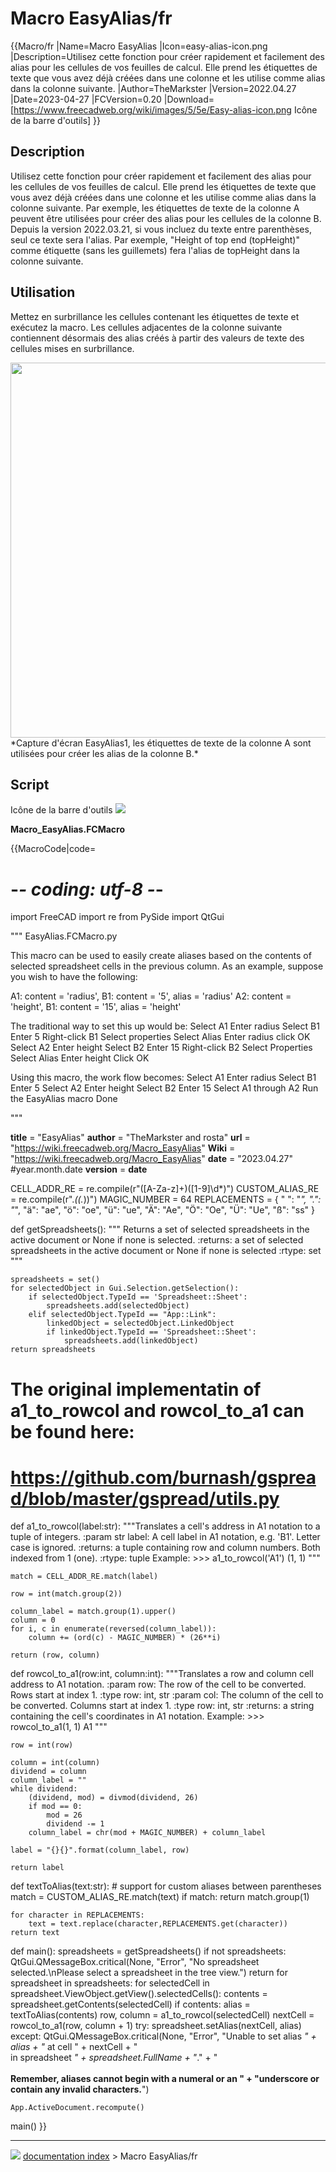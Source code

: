 # Macro EasyAlias/fr
{{Macro/fr
|Name=Macro EasyAlias
|Icon=easy-alias-icon.png
|Description=Utilisez cette fonction pour créer rapidement et facilement des alias pour les cellules de vos feuilles de calcul. Elle prend les étiquettes de texte que vous avez déjà créées dans une colonne et les utilise comme alias dans la colonne suivante.
|Author=TheMarkster
|Version=2022.04.27
|Date=2023-04-27
|FCVersion=0.20
|Download=[https://www.freecadweb.org/wiki/images/5/5e/Easy-alias-icon.png Icône de la barre d'outils]
}}

## Description

Utilisez cette fonction pour créer rapidement et facilement des alias pour les cellules de vos feuilles de calcul. Elle prend les étiquettes de texte que vous avez déjà créées dans une colonne et les utilise comme alias dans la colonne suivante. Par exemple, les étiquettes de texte de la colonne A peuvent être utilisées pour créer des alias pour les cellules de la colonne B. Depuis la version 2022.03.21, si vous incluez du texte entre parenthèses, seul ce texte sera l\'alias. Par exemple, \"Height of top end (topHeight)\" comme étiquette (sans les guillemets) fera l\'alias de topHeight dans la colonne suivante.



## Utilisation

Mettez en surbrillance les cellules contenant les étiquettes de texte et exécutez la macro. Les cellules adjacentes de la colonne suivante contiennent désormais des alias créés à partir des valeurs de texte des cellules mises en surbrillance.

<img alt="" src=images/EasyAlias-scr1.png  style="width:600px;"> 
*Capture d'écran EasyAlias1, les étiquettes de texte de la colonne A sont utilisées pour créer les alias de la colonne B.*

## Script

Icône de la barre d\'outils ![](images/easy-alias-icon.png )

**Macro_EasyAlias.FCMacro**


{{MacroCode|code=
# -*- coding: utf-8 -*-
import FreeCAD
import re
from PySide import QtGui

"""
EasyAlias.FCMacro.py

This macro can be used to easily create aliases based on the contents of selected spreadsheet
cells in the previous column. As an example, suppose you wish to have the following:

A1: content = 'radius', B1: content = '5', alias = 'radius'
A2: content = 'height', B1: content = '15', alias = 'height'

The traditional way to set this up would be:
Select A1
Enter radius
Select B1
Enter 5
Right-click B1
Select properties
Select Alias
Enter radius
click OK
Select A2
Enter height
Select B2
Enter 15
Right-click B2
Select Properties
Select Alias
Enter height
Click OK

Using this macro, the work flow becomes:
Select A1
Enter radius
Select B1
Enter 5
Select A2
Enter height
Select B2
Enter 15
Select A1 through A2
Run the EasyAlias macro
Done

"""

__title__ = "EasyAlias"
__author__ = "TheMarkster and rosta"
__url__ = "https://wiki.freecadweb.org/Macro_EasyAlias"
__Wiki__ = "https://wiki.freecadweb.org/Macro_EasyAlias"
__date__ = "2023.04.27" #year.month.date
__version__ = __date__

CELL_ADDR_RE = re.compile(r"([A-Za-z]+)([1-9]\d*)")
CUSTOM_ALIAS_RE = re.compile(r".*\((.*)\)")
MAGIC_NUMBER = 64
REPLACEMENTS = {
    " ": "_",
    ".": "_",
    "ä": "ae",
    "ö": "oe",
    "ü": "ue",
    "Ä": "Ae",
    "Ö": "Oe",
    "Ü": "Ue",
    "ß": "ss"
}

def getSpreadsheets():
    """
    Returns a set of selected spreadsheets in the active document or None if none is selected.
    :returns: a set of selected spreadsheets in the active document or None if none is selected
    :rtype: set
    """

    spreadsheets = set()
    for selectedObject in Gui.Selection.getSelection():
        if selectedObject.TypeId == 'Spreadsheet::Sheet':
            spreadsheets.add(selectedObject)
        elif selectedObject.TypeId == "App::Link":
            linkedObject = selectedObject.LinkedObject
            if linkedObject.TypeId == 'Spreadsheet::Sheet':
                spreadsheets.add(linkedObject)
    return spreadsheets

# The original implementatin of a1_to_rowcol and rowcol_to_a1 can be found here:
# https://github.com/burnash/gspread/blob/master/gspread/utils.py

def a1_to_rowcol(label:str):
    """Translates a cell's address in A1 notation to a tuple of integers.
    :param str label: A cell label in A1 notation, e.g. 'B1'. Letter case is ignored.
    :returns: a tuple containing row and column numbers. Both indexed from 1 (one).
    :rtype: tuple
    Example:
    >>> a1_to_rowcol('A1')
    (1, 1)
    """

    match = CELL_ADDR_RE.match(label)

    row = int(match.group(2))

    column_label = match.group(1).upper()
    column = 0
    for i, c in enumerate(reversed(column_label)):
        column += (ord(c) - MAGIC_NUMBER) * (26**i)

    return (row, column)

def rowcol_to_a1(row:int, column:int):
    """Translates a row and column cell address to A1 notation.
    :param row: The row of the cell to be converted. Rows start at index 1.
    :type row: int, str
    :param col: The column of the cell to be converted. Columns start at index 1.
    :type row: int, str
    :returns: a string containing the cell's coordinates in A1 notation.
    Example:
    >>> rowcol_to_a1(1, 1)
    A1
    """

    row = int(row)

    column = int(column)
    dividend = column
    column_label = ""
    while dividend:
        (dividend, mod) = divmod(dividend, 26)
        if mod == 0:
            mod = 26
            dividend -= 1
        column_label = chr(mod + MAGIC_NUMBER) + column_label

    label = "{}{}".format(column_label, row)

    return label

def textToAlias(text:str):
    # support for custom aliases between parentheses
    match = CUSTOM_ALIAS_RE.match(text)
    if match:
        return match.group(1)

    for character in REPLACEMENTS:
        text = text.replace(character,REPLACEMENTS.get(character))
    return text

def main():
    spreadsheets = getSpreadsheets()
    if not spreadsheets:
        QtGui.QMessageBox.critical(None, "Error",
            "No spreadsheet selected.\nPlease select a spreadsheet in the tree view.")
        return
    for spreadsheet in spreadsheets:
        for selectedCell in spreadsheet.ViewObject.getView().selectedCells():
            contents = spreadsheet.getContents(selectedCell)
            if contents:
                alias = textToAlias(contents)
                row, column = a1_to_rowcol(selectedCell)
                nextCell = rowcol_to_a1(row, column + 1)
                try:
                    spreadsheet.setAlias(nextCell, alias)
                except:
                    QtGui.QMessageBox.critical(None, "Error",
                        "Unable to set alias <i>" + alias + "</i> at cell " + nextCell +
                        "<br>in spreadsheet <i>" + spreadsheet.FullName + "</i>." +
                        "<br><br><b>Remember, aliases cannot begin with a numeral or an " +
                        "underscore or contain any invalid characters.</b>")

    App.ActiveDocument.recompute()

main()
}}



---
![](images/Right_arrow.png) [documentation index](../README.md) > Macro EasyAlias/fr
